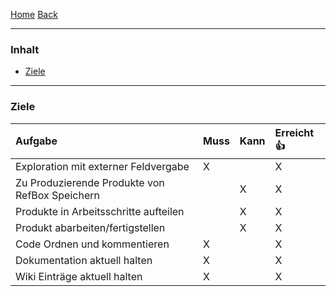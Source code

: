 [Home](home) [Back](KonzeptFL)  

----------

### Inhalt ###
- <a href="#z">Ziele</a>



----------

### <a name="z">Ziele</a> ###

| Aufgabe| Muss| Kann| Erreicht :+1: |
| :------- | --- | :---- | :---- |
|Exploration mit externer Feldvergabe |X|| X|
|Zu Produzierende Produkte von RefBox Speichern||X|X|
|Produkte in Arbeitsschritte aufteilen||X|X|
|Produkt abarbeiten/fertigstellen||X|X|
|Code Ordnen und kommentieren |X|| X|  
|Dokumentation aktuell halten |X|| X|
|Wiki Einträge aktuell halten |X|| X|  


